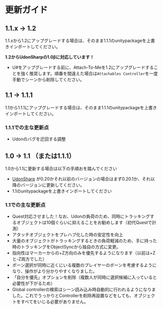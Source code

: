 # 更新ガイド

## 1.1.x → 1.2

1.1.xから1.2にアップグレードする場合は、そのまま1.1.1のunitypackageを上書きインポートしてください。

**1.2からUdonSharpの1.0βに対応しています！**
* U#をアップグレードする前に、Attach-To-Meを1.2にアップグレードすることを強く推奨します。順番を間違えた場合は`Attachables Controller`を一度手動でシーンから削除してください。

## 1.1 → 1.1.1

1.1から1.1.1にアップグレードする場合は、そのまま1.1.1のunitypackageを上書きインポートしてください。

### 1.1.1での主な更新点

* Udonのバグを迂回する調整

## 1.0 → 1.1 （または1.1.1）

1.0から1.1に更新する場合は以下の手順おを踏んでください

* [UdonSharp](https://github.com/MerlinVR/UdonSharp/releases) が0.20かそれ以前のバージョンの場合はまず0.20.1か、それ以降のバージョンに更新してください。
* 1.1のunitypackageを上書きインポートしてください

### 1.1での主な更新点

* Quest対応させました！なお、Udonの負荷のため、同時にトラッキングするオブジェクトは10個ぐらいに抑えることをお勧めします（初代Questで計測）
* アタッチオブジェクトをプレハブ化した時の安定性を向上
* 大量のオブジェクトがトラッキングするときの負荷軽減のため、手に持った時のトラッキングをObjectSyncから独自の方式に変更。
* 指向性はマーカーからの+Z方向のみを優先するようになります（以前は+Zと-Z両方でした）
* ボーン選択が同時に近くにいる複数のプレイヤーのボーンを考慮するようになり、操作がより分かりやすくなりました。
* 「自分を優先」オプションを削除（複数人が同時に選択候補に入っていると必要性が下がるため）
* Global controllerの検索はシーン読み込み時自動的に行われるようになりました。これでうっかりとControllerを削除再設置などをしても、オブジェクトをすべてをいじる必要がありません。